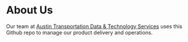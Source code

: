 # About Us

Our team at [Austin Transportation Data & Technology Services](https://austinmobility.io/) uses this Github repo to manage our product delivery and operations.






